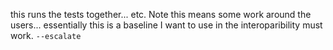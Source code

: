 this runs the tests together... etc. Note this means some work around the users... essentially this is a baseline
I want to use in the interoparibility must work.
`--escalate`
